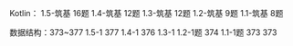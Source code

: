 Kotlin：
1.5-筑基 16题
1.4-筑基 12题
1.3-筑基 12题
1.2-筑基 9题
1.1-筑基 8题

数据结构：373~377
1.5-1 377
1.4-1 376
1.3-1
1.2-1题 374
1.1-1题 373
373
